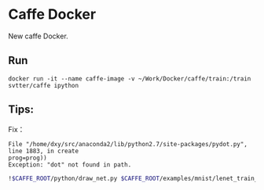 # Caffe Docker

New caffe Docker.

## Run

`docker run -it --name caffe-image -v ~/Work/Docker/caffe/train:/train svtter/caffe ipython`



## Tips:

Fix：
```
File "/home/dxy/src/anaconda2/lib/python2.7/site-packages/pydot.py", line 1883, in create
prog=prog))
Exception: "dot" not found in path.
```

```bash
!$CAFFE_ROOT/python/draw_net.py $CAFFE_ROOT/examples/mnist/lenet_train_test.prototxt /train/lenet_test.png
